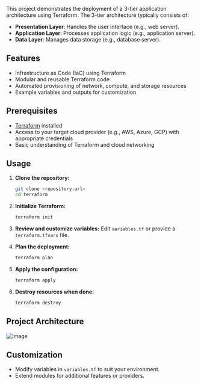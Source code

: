 
This project demonstrates the deployment of a 3-tier application architecture using Terraform. The 3-tier architecture typically consists of:

- **Presentation Layer**: Handles the user interface (e.g., web server).
- **Application Layer**: Processes application logic (e.g., application server).
- **Data Layer**: Manages data storage (e.g., database server).

## Features

- Infrastructure as Code (IaC) using Terraform
- Modular and reusable Terraform code
- Automated provisioning of network, compute, and storage resources
- Example variables and outputs for customization

## Prerequisites

- [Terraform](https://www.terraform.io/downloads.html) installed
- Access to your target cloud provider (e.g., AWS, Azure, GCP) with appropriate credentials
- Basic understanding of Terraform and cloud networking

## Usage

1. **Clone the repository:**
    ```bash
    git clone <repository-url>
    cd terraform
    ```

2. **Initialize Terraform:**
    ```bash
    terraform init
    ```

3. **Review and customize variables:**
    Edit `variables.tf` or provide a `terraform.tfvars` file.

4. **Plan the deployment:**
    ```bash
    terraform plan
    ```

5. **Apply the configuration:**
    ```bash
    terraform apply
    ```

6. **Destroy resources when done:**
    ```bash
    terraform destroy
    ```

## Project Architecture

![image](https://github.com/user-attachments/assets/86d1c76f-cc8b-4cd2-8dd4-300659026396)


## Customization

- Modify variables in `variables.tf` to suit your environment.
- Extend modules for additional features or providers.


